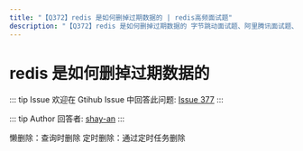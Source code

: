 ```yaml
---
title: "【Q372】redis 是如何删掉过期数据的 | redis高频面试题"
description: "【Q372】redis 是如何删掉过期数据的 字节跳动面试题、阿里腾讯面试题、美团小米面试题。"
---
```


# redis 是如何删掉过期数据的

::: tip Issue
欢迎在 Gtihub Issue 中回答此问题: [Issue 377](https://github.com/shfshanyue/Daily-Question/issues/377)
:::

::: tip Author
回答者: [shay-an](https://github.com/shay-an)
:::

懒删除：查询时删除
定时删除：通过定时任务删除

